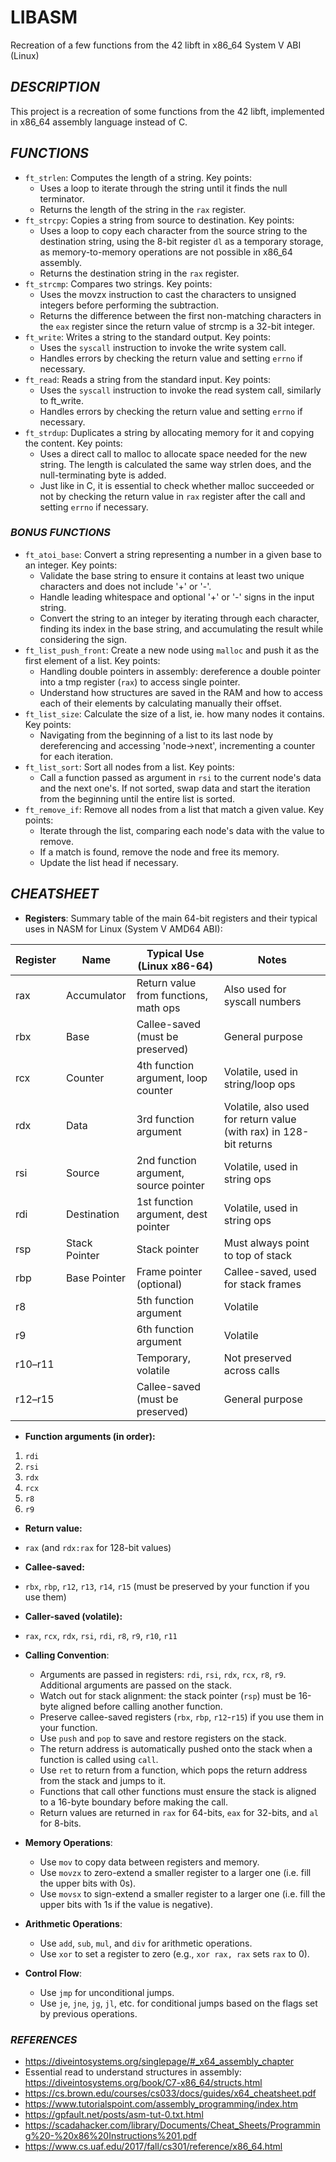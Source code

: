 # LIBASM
Recreation of a few functions from the 42 libft in x86_64 System V ABI (Linux)

## _DESCRIPTION_
This project is a recreation of some functions from the 42 libft, implemented in x86_64 assembly language instead of C.

## _FUNCTIONS_
- `ft_strlen`: Computes the length of a string. Key points:
    - Uses a loop to iterate through the string until it finds the null terminator.
    - Returns the length of the string in the `rax` register.
- `ft_strcpy`: Copies a string from source to destination. Key points:
    - Uses a loop to copy each character from the source string to the destination string, using the 8-bit register `dl` as a temporary storage, as memory-to-memory operations are not possible in x86_64 assembly.
    - Returns the destination string in the `rax` register.
- `ft_strcmp`: Compares two strings. Key points:
    - Uses the movzx instruction to cast the characters to unsigned integers before performing the subtraction.
    - Returns the difference between the first non-matching characters in the `eax` register since the return value of strcmp is a 32-bit integer.
- `ft_write`: Writes a string to the standard output. Key points:
    - Uses the `syscall` instruction to invoke the write system call.
    - Handles errors by checking the return value and setting `errno` if necessary.
- `ft_read`: Reads a string from the standard input. Key points:
    - Uses the `syscall` instruction to invoke the read system call, similarly to ft_write.
    - Handles errors by checking the return value and setting `errno` if necessary.
- `ft_strdup`: Duplicates a string by allocating memory for it and copying the content. Key points:
    - Uses a direct call to malloc to allocate space needed for the new string. The length is calculated the same way strlen does, and the null-terminating byte is added.
    - Just like in C, it is essential to check whether malloc succeeded or not by checking the return value in `rax` register after the call and setting `errno` if necessary.

### _BONUS FUNCTIONS_
- `ft_atoi_base`: Convert a string representing a number in a given base to an integer. Key points:
    - Validate the base string to ensure it contains at least two unique characters and does not include '+' or '-'.
    - Handle leading whitespace and optional '+' or '-' signs in the input string.
    - Convert the string to an integer by iterating through each character, finding its index in the base string, and accumulating the result while considering the sign.
- `ft_list_push_front`: Create a new node using `malloc` and push it as the first element of a list. Key points:
    - Handling double pointers in assembly: dereference a double pointer into a tmp register (`rax`) to access single pointer.
    - Understand how structures are saved in the RAM and how to access each of their elements by calculating manually their offset.
- `ft_list_size`: Calculate the size of a list, ie. how many nodes it contains. Key points:
    - Navigating from the beginning of a list to its last node by dereferencing and accessing 'node->next', incrementing a counter for each iteration.
- `ft_list_sort`: Sort all nodes from a list. Key points:
    - Call a function passed as argument in `rsi` to the current node's data and the next one's. If not sorted, swap data and start the iteration from the beginning until the entire list is sorted.
- `ft_remove_if`: Remove all nodes from a list that match a given value. Key points:
    - Iterate through the list, comparing each node's data with the value to remove.
    - If a match is found, remove the node and free its memory.
    - Update the list head if necessary.

## _CHEATSHEET_
- **Registers**:
Summary table of the main 64-bit registers and their typical uses in NASM for Linux (System V AMD64 ABI):

| Register | Name      | Typical Use (Linux x86-64)                | Notes                                 |
|----------|-----------|-------------------------------------------|---------------------------------------|
| rax      | Accumulator | Return value from functions, math ops   | Also used for syscall numbers         |
| rbx      | Base      | Callee-saved (must be preserved)         | General purpose                       |
| rcx      | Counter   | 4th function argument, loop counter      | Volatile, used in string/loop ops     |
| rdx      | Data      | 3rd function argument                    | Volatile, also used for return value (with rax) in 128-bit returns |
| rsi      | Source    | 2nd function argument, source pointer    | Volatile, used in string ops          |
| rdi      | Destination | 1st function argument, dest pointer    | Volatile, used in string ops          |
| rsp      | Stack Pointer | Stack pointer                        | Must always point to top of stack     |
| rbp      | Base Pointer  | Frame pointer (optional)             | Callee-saved, used for stack frames   |
| r8       |           | 5th function argument                    | Volatile                              |
| r9       |           | 6th function argument                    | Volatile                              |
| r10–r11  |           | Temporary, volatile                      | Not preserved across calls            |
| r12–r15  |           | Callee-saved (must be preserved)         | General purpose                       |

- **Function arguments (in order):**
1. `rdi`
2. `rsi`
3. `rdx`
4. `rcx`
5. `r8`
6. `r9`

- **Return value:**  
- `rax` (and `rdx:rax` for 128-bit values)

- **Callee-saved:**  
- `rbx`, `rbp`, `r12`, `r13`, `r14`, `r15` (must be preserved by your function if you use them)

- **Caller-saved (volatile):**  
- `rax`, `rcx`, `rdx`, `rsi`, `rdi`, `r8`, `r9`, `r10`, `r11`

- **Calling Convention**:
    - Arguments are passed in registers: `rdi`, `rsi`, `rdx`, `rcx`, `r8`, `r9`. Additional arguments are passed on the stack.
	- Watch out for stack alignment: the stack pointer (`rsp`) must be 16-byte aligned before calling another function.
	- Preserve callee-saved registers (`rbx`, `rbp`, `r12`-`r15`) if you use them in your function.
	- Use `push` and `pop` to save and restore registers on the stack.
	- The return address is automatically pushed onto the stack when a function is called using `call`.
	- Use `ret` to return from a function, which pops the return address from the stack and jumps to it.
	- Functions that call other functions must ensure the stack is aligned to a 16-byte boundary before making the call.
    - Return values are returned in `rax` for 64-bits, `eax` for 32-bits, and `al` for 8-bits.
- **Memory Operations**:
    - Use `mov` to copy data between registers and memory.
    - Use `movzx` to zero-extend a smaller register to a larger one (i.e. fill the upper bits with 0s).
    - Use `movsx` to sign-extend a smaller register to a larger one (i.e. fill the upper bits with 1s if the value is negative).
- **Arithmetic Operations**:
    - Use `add`, `sub`, `mul`, and `div` for arithmetic operations.
    - Use `xor` to set a register to zero (e.g., `xor rax, rax` sets `rax` to 0).
- **Control Flow**:
    - Use `jmp` for unconditional jumps.
    - Use `je`, `jne`, `jg`, `jl`, etc. for conditional jumps based on the flags set by previous operations.

### _REFERENCES_
- https://diveintosystems.org/singlepage/#_x64_assembly_chapter
- Essential read to understand structures in assembly: https://diveintosystems.org/book/C7-x86_64/structs.html
- https://cs.brown.edu/courses/cs033/docs/guides/x64_cheatsheet.pdf
- https://www.tutorialspoint.com/assembly_programming/index.htm
- https://gpfault.net/posts/asm-tut-0.txt.html
- https://scadahacker.com/library/Documents/Cheat_Sheets/Programming%20-%20x86%20Instructions%201.pdf
- https://www.cs.uaf.edu/2017/fall/cs301/reference/x86_64.html
